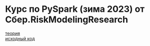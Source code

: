 # Курс по PySpark (зима 2023) от Сбер.RiskModelingResearch

[теория](https://disk.yandex.ru/d/0qa813pxKUyfWg)  
[исходный код](https://github.com/kuzmad/pyspark_winter_2023)
